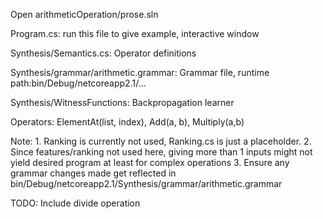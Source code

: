 Open arithmeticOperation/prose.sln

Program.cs: run this file to give example, interactive window

Synthesis/Semantics.cs: Operator definitions

Synthesis/grammar/arithmetic.grammar: Grammar file, runtime path:bin/Debug/netcoreapp2.1/...

Synthesis/WitnessFunctions: Backpropagation learner

Operators: ElementAt(list, index), Add(a, b), Multiply(a,b)

Note: 1. Ranking is currently not used, Ranking.cs is just a placeholder. 
      2. Since features/ranking not used here, giving more than 1 inputs might not yield desired program at least for complex operations
      3. Ensure any grammar changes made get reflected in bin/Debug/netcoreapp2.1/Synthesis/grammar/arithmetic.grammar


TODO: Include divide operation
